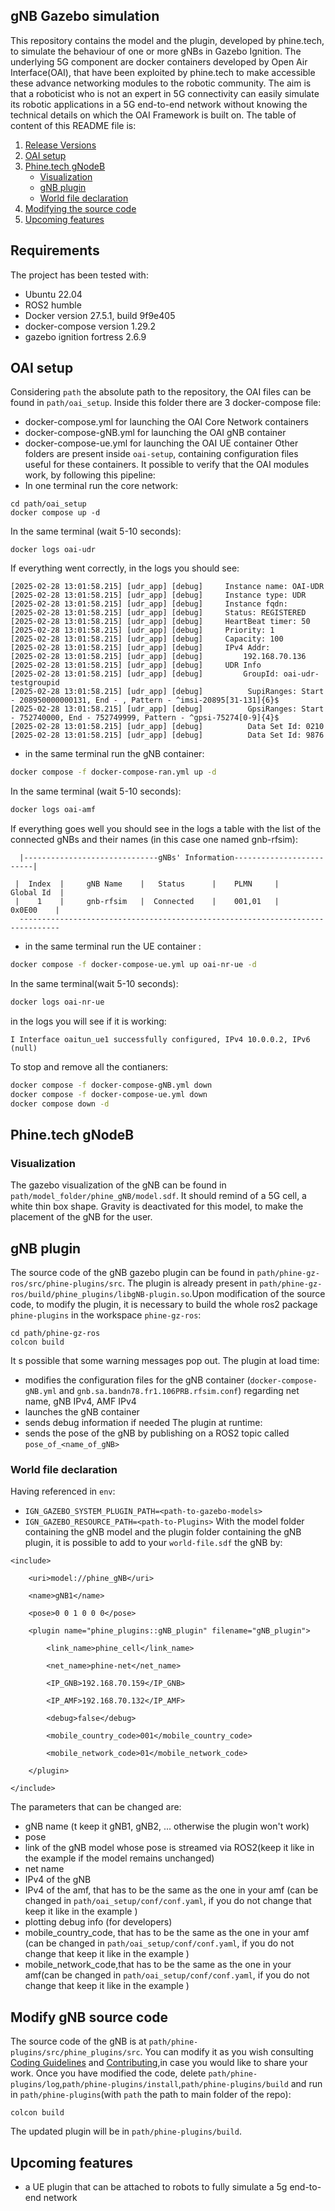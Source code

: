 ##  gNB Gazebo simulation 
This repository contains the model and the plugin, developed by phine.tech, to simulate the behaviour of one or more gNBs in Gazebo Ignition. The underlying 5G component are docker containers developed by Open Air Interface(OAI), that have been exploited by phine.tech to make accessible these advance networking modules to the robotic community. The aim is that a roboticist who is not an expert in 5G connectivity can easily simulate its robotic applications in a 5G end-to-end network without knowing the technical details on which the OAI Framework is built on.
The table of content of this README file is:
1. [Release Versions](#release-versions)
2. [OAI setup](#oai-setup)
3. [Phine.tech gNodeB](#phine.tech-gnodeb)
	- [Visualization](#visualization)
	- [gNB plugin](#gnb-plugin)
	- [World file declaration](#world-file-declaration)
4. [Modifying the source code](#modify-gnb-source-code)
5. [Upcoming features](#upcoming-features)
## Requirements
The project has been tested with:
- Ubuntu 22.04
- ROS2 humble
- Docker version 27.5.1, build 9f9e405
- docker-compose version 1.29.2
- gazebo ignition fortress 2.6.9
## OAI setup
Considering `path` the absolute path to the repository, the OAI files can be found in `path/oai_setup`. Inside this folder there are 3 docker-compose file:
- docker-compose.yml for launching the OAI Core Network containers
- docker-compose-gNB.yml for launching the OAI gNB container
- docker-compose-ue.yml for launching the OAI UE container
Other folders are present inside `oai-setup`, containing configuration files useful for these containers. It possible to verify that the OAI modules work, by following this pipeline:
 - In one terminal run the core network:
```
cd path/oai_setup
docker compose up -d

```
In the same terminal (wait 5-10 seconds):
```
docker logs oai-udr
```
If everything went correctly, in the logs you should see:
```
[2025-02-28 13:01:58.215] [udr_app] [debug]     Instance name: OAI-UDR
[2025-02-28 13:01:58.215] [udr_app] [debug]     Instance type: UDR
[2025-02-28 13:01:58.215] [udr_app] [debug]     Instance fqdn: 
[2025-02-28 13:01:58.215] [udr_app] [debug]     Status: REGISTERED
[2025-02-28 13:01:58.215] [udr_app] [debug]     HeartBeat timer: 50
[2025-02-28 13:01:58.215] [udr_app] [debug]     Priority: 1
[2025-02-28 13:01:58.215] [udr_app] [debug]     Capacity: 100
[2025-02-28 13:01:58.215] [udr_app] [debug]     IPv4 Addr:
[2025-02-28 13:01:58.215] [udr_app] [debug]         192.168.70.136
[2025-02-28 13:01:58.215] [udr_app] [debug] 	UDR Info
[2025-02-28 13:01:58.215] [udr_app] [debug] 		GroupId: oai-udr-testgroupid
[2025-02-28 13:01:58.215] [udr_app] [debug] 		 SupiRanges: Start - 208950000000131, End - , Pattern - ^imsi-20895[31-131]{6}$
[2025-02-28 13:01:58.215] [udr_app] [debug] 		 GpsiRanges: Start - 752740000, End - 752749999, Pattern - ^gpsi-75274[0-9]{4}$
[2025-02-28 13:01:58.215] [udr_app] [debug] 		 Data Set Id: 0210
[2025-02-28 13:01:58.215] [udr_app] [debug] 		 Data Set Id: 9876

```

- in the same terminal run the gNB container:
```bash
docker compose -f docker-compose-ran.yml up -d
```
In the same terminal (wait 5-10 seconds):
```bash
docker logs oai-amf
```
If everything goes well you should see in the logs a table with the list of the connected gNBs and their names (in this case one named gnb-rfsim):
```
  |------------------------------gNBs' Information-------------------------|
  
 |  Index  |     gNB Name    |   Status      |    PLMN     |     Global Id  |                                                            
 |    1    |     gnb-rfsim   |  Connected    |    001,01   |      0x0E00    |                                                                     
  -------------------------------------------------------------------------------
```
- in the same terminal run the UE container :
```bash
docker compose -f docker-compose-ue.yml up oai-nr-ue -d
```
In the same terminal(wait 5-10 seconds):
```bash
docker logs oai-nr-ue
```
in the logs you will see  if it is working:
```
I Interface oaitun_ue1 successfully configured, IPv4 10.0.0.2, IPv6 (null)
```
To stop and remove all the contianers:
```bash
docker compose -f docker-compose-gNB.yml down
docker compose -f docker-compose-ue.yml down
docker compose down -d

```
## Phine.tech gNodeB
### Visualization
The gazebo visualization of the gNB can be found in `path/model_folder/phine_gNB/model.sdf`. It should remind of a 5G cell, a white thin box shape. Gravity is deactivated for this model, to make the placement of the gNB for the user.
## gNB plugin
The source code of the gNB gazebo plugin can be found in `path/phine-gz-ros/src/phine-plugins/src`. The plugin is already present in  `path/phine-gz-ros/build/phine_plugins/libgNB-plugin.so`.Upon modification of the source code, to modify the plugin, it is necessary to build the whole ros2 package `phine-plugins` in the workspace `phine-gz-ros`:
```
cd path/phine-gz-ros
colcon build
```
It s possible that some warning messages pop out.
The plugin at load time:
- modifies the configuration files for the gNB container (`docker-compose-gNB.yml` and `gnb.sa.bandn78.fr1.106PRB.rfsim.conf`) regarding net name, gNB IPv4, AMF IPv4 
- launches the gNB container
- sends debug information if needed
The plugin at runtime:
- sends the pose of the gNB by publishing on a ROS2 topic called `pose_of_<name_of_gNB>`
### World file declaration
Having referenced in `env`:
- `IGN_GAZEBO_SYSTEM_PLUGIN_PATH=<path-to-gazebo-models>`
- `IGN_GAZEBO_RESOURCE_PATH=<path-to-Plugins>`
With the model folder containing the gNB model and the plugin folder containing the gNB plugin, it is possible to add to your `world-file.sdf` the gNB by:
```
<include>

	<uri>model://phine_gNB</uri>
	
	<name>gNB1</name>
	
	<pose>0 0 1 0 0 0</pose>
	
	<plugin name="phine_plugins::gNB_plugin" filename="gNB_plugin">
	
		<link_name>phine_cell</link_name>
		
		<net_name>phine-net</net_name>
		
		<IP_GNB>192.168.70.159</IP_GNB>
		
		<IP_AMF>192.168.70.132</IP_AMF>
		
		<debug>false</debug>
		
		<mobile_country_code>001</mobile_country_code>
		
		<mobile_network_code>01</mobile_network_code>
	
	</plugin>

</include>
```
The parameters that can be changed are:
- gNB name (t keep it gNB1, gNB2, ... otherwise the plugin won't work)
- pose
- link of the gNB model whose pose is streamed via ROS2(keep it like in the example if the model remains unchanged)
- net name 
- IPv4 of the gNB
- IPv4 of the amf, that has to be the same as the one in your amf (can be changed in `path/oai_setup/conf/conf.yaml`, if you do not change that keep it like in the example ) 
- plotting debug info (for developers)
- mobile_country_code, that has to be the same as the one in your amf (can be changed in `path/oai_setup/conf/conf.yaml`, if you do not change that keep it like in the example )
- mobile_network_code,that has to be the same as the one in your amf(can be changed in `path/oai_setup/conf/conf.yaml`, if you do not change that keep it like in the example )
## Modify gNB source code
The source code of the gNB is at `path/phine-plugins/src/phine_plugins/src`. You can modify it as you wish consulting [Coding Guidelines](https://github.com/phinetech/RoboSim5G/blob/develop/CODE_OF_CONDUCT.md) and [Contributing](https://github.com/phinetech/RoboSim5G/blob/develop/CONTRIBUTING.md),in case you would like to share your work. Once you have modified the code, delete `path/phine-plugins/log`,`path/phine-plugins/install`,`path/phine-plugins/build` and run in `path/phine-plugins`(with `path` the path to main folder of the repo):
```
colcon build
```
The updated plugin will be in `path/phine-plugins/build`.
## Upcoming features
- a UE plugin that can be attached to robots to fully simulate a 5g end-to-end network
